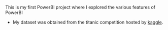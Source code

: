 This is my first PowerBI project where I explored the various features of PowerBI
* My dataset was obtained from the titanic competition hosted by [kaggle](https://www.kaggle.com/competitions/titanic/overview).
